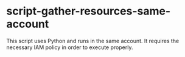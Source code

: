 # script-gather-resources-same-account

This script uses Python and runs in the same account. It requires the necessary IAM policy in order to execute properly.
